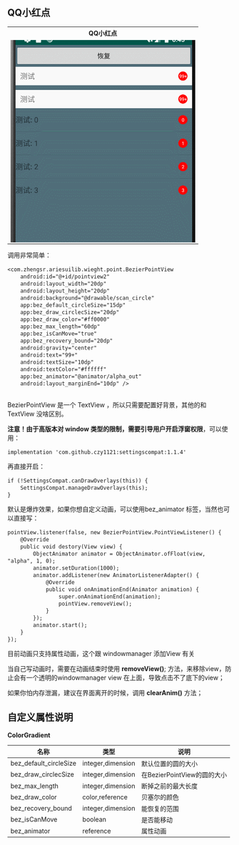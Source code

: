 ## QQ小红点
<table  align="center">
 <tr>
    <th>QQ小红点</th>
  </tr>
   <tr>
     <td><a href="url"><img src="https://github.com/LillteZheng/AriesUI/raw/master/gif/qqpoint.gif" align="left" height="454" width="414"></a></td>
  </tr>

</table>
调用非常简单：

```
<com.zhengsr.ariesuilib.wieght.point.BezierPointView
    android:id="@+id/pointview2"
    android:layout_width="20dp"
    android:layout_height="20dp"
    android:background="@drawable/scan_circle"
    app:bez_default_circleSize="15dp"
    app:bez_draw_circlecSize="20dp"
    app:bez_draw_color="#ff0000"
    app:bez_max_length="60dp"
    app:bez_isCanMove="true"
    app:bez_recovery_bound="20dp"
    android:gravity="center"
    android:text="99+"
    android:textSize="10dp"
    android:textColor="#ffffff"
    app:bez_animator="@animator/alpha_out"
    android:layout_marginEnd="10dp" />
    
```

BezierPointView 是一个 TextView ，所以只需要配置好背景，其他的和TextView 没啥区别。

**注意！由于高版本对 window 类型的限制，需要引导用户开启浮窗权限**，可以使用：
```
implementation 'com.github.czy1121:settingscompat:1.1.4'
```
再直接开启：
```
if (!SettingsCompat.canDrawOverlays(this)) {
    SettingsCompat.manageDrawOverlays(this);
}
```
默认是爆炸效果，如果你想自定义动画，可以使用bez_animator 标签，当然也可以直接写：

```
pointView.listener(false, new BezierPointView.PointViewListener() {
    @Override
    public void destory(View view) {
        ObjectAnimator animator = ObjectAnimator.ofFloat(view, "alpha", 1, 0);
        animator.setDuration(1000);
        animator.addListener(new AnimatorListenerAdapter() {
            @Override
            public void onAnimationEnd(Animator animation) {
                super.onAnimationEnd(animation);
                pointView.removeView();
            }
        });
        animator.start();
    }
});
```

目前动画只支持属性动画，这个跟 windowmanager 添加View 有关 

当自己写动画时，需要在动画结束时使用  **removeView()**; 方法，来移除view，防止会有一个透明的windowmanager view
在上面，导致点击不了底下的view；

如果你怕内存泄漏，建议在界面离开的时候，调用 **clearAnim()** 方法；


## 自定义属性说明

**ColorGradient**

| 名称 | 类型 |说明 |
|---|---|---|
|bez_default_circleSize|integer,dimension|默认位置的圆的大小|
|bez_draw_circlecSize|integer,dimension|在BezierPointView的圆的大小|
|bez_max_length|integer,dimension|断掉之前的最大长度|
|bez_draw_color|color,reference|贝塞尔的颜色|
|bez_recovery_bound|integer,dimension|能恢复的范围|
|bez_isCanMove|boolean|是否能移动|
|bez_animator|reference|属性动画|
